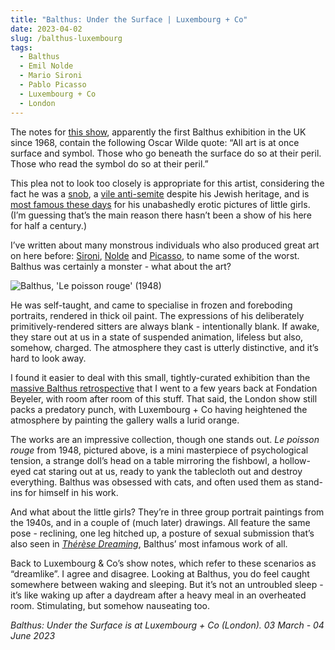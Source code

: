 ```yaml
---
title: "Balthus: Under the Surface | Luxembourg + Co"
date: 2023-04-02
slug: /balthus-luxembourg
tags:
  - Balthus
  - Emil Nolde
  - Mario Sironi
  - Pablo Picasso
  - Luxembourg + Co
  - London
---
```



The notes for [this show](https://luxembourgco.com/exhibitions/78/works/), apparently the first Balthus exhibition in the UK since 1968, contain the following Oscar Wilde quote: “All art is at once surface and symbol. Those who go beneath the surface do so at their peril. Those who read the symbol do so at their peril.”

This plea not to look too closely is appropriate for this artist, considering the fact he was a [snob](https://content.time.com/time/subscriber/article/0,33009,954274,00.html), a [vile anti-semite](https://www.salon.com/2000/01/04/weber/) despite his Jewish heritage, and is [most famous these days](https://www.theguardian.com/artanddesign/2013/oct/21/balthus-cats-girls-paintings-provocations-metropolitan-review) for his unabashedly erotic pictures of little girls. (I’m guessing that’s the main reason there hasn’t been a show of his here for half a century.) 

I’ve written about many monstrous individuals who also produced great art on here before: [Sironi](/posts/sironi-brun), [Nolde](/posts/nolde-bastian) and [Picasso](/posts/picasso-tate), to name some of the worst. Balthus was certainly a monster - what about the art?

![Balthus, 'Le poisson rouge' (1948)](/balthus-luxembourg-1.jpeg)

He was self-taught, and came to specialise in frozen and foreboding portraits, rendered in thick oil paint. The expressions of his deliberately primitively-rendered sitters are always blank - intentionally blank. If awake, they stare out at us in a state of suspended animation, lifeless but also, somehow, charged. The atmosphere they cast is utterly distinctive, and it’s hard to look away.

I found it easier to deal with this small, tightly-curated exhibition than the [massive Balthus retrospective](https://www.fondationbeyeler.ch/en/exhibitions/past-exhibitions/balthus) that I went to a few years back at Fondation Beyeler, with room after room of this stuff. That said, the London show still packs a predatory punch, with Luxembourg + Co having heightened the atmosphere by painting the gallery walls a lurid orange. 

The works are an impressive collection, though one stands out. *Le poisson rouge* from 1948, pictured above, is a mini masterpiece of psychological tension, a strange doll’s head on a table mirroring the fishbowl, a hollow-eyed cat staring out at us, ready to yank the tablecloth out and destroy everything. Balthus was obsessed with cats, and often used them as stand-ins for himself in his work.

And what about the little girls? They’re in three group portrait paintings from the 1940s, and in a couple of (much later) drawings. All feature the same pose - reclining, one leg hitched up, a posture of sexual submission that’s also seen in *[Thérèse Dreaming](https://www.metmuseum.org/art/collection/search/489977)*, Balthus’ most infamous work of all.

Back to Luxembourg & Co’s show notes, which refer to these scenarios as “dreamlike”. I agree and disagree. Looking at Balthus, you do feel caught somewhere between waking and sleeping. But it’s not an untroubled sleep - it’s like waking up after a daydream after a heavy meal in an overheated room. Stimulating, but somehow nauseating too.

*Balthus: Under the Surface is at Luxembourg + Co (London). 03 March - 04 June 2023*
